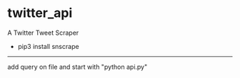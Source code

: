 # twitter_api
A Twitter Tweet Scraper

- pip3 install snscrape

______________________________________

add query on file
and start with "python api.py"
